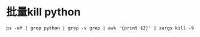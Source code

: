 # 批量kill python
```shell
ps -ef | grep python | grep -v grep | awk '{print $2}' | xargs kill -9
```
